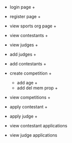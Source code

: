 - login page +
- register page +

- view sports org page +

- view contestants +
- view judges +
- add judges +
- add contestants +

- create competition +
    - add age +
    - add del mem prop +


- view competitions +

- apply contestant +
- apply judge +

- view contestant applications
- view judge applications
